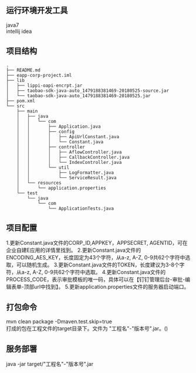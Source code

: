 
## 运行环境开发工具
java7  
intellij idea

## 项目结构
```
.
├── README.md
├── eapp-corp-project.iml
├── lib
│   ├── lippi-oapi-encrpt.jar
│   ├── taobao-sdk-java-auto_1479188381469-20180525-source.jar
│   └── taobao-sdk-java-auto_1479188381469-20180525.jar
├── pom.xml
└── src
    ├── main
    │   ├── java
    │   │   └── com
    │   │       ├── Application.java
    │   │       ├── config
    │   │       │   ├── ApiUrlConstant.java
    │   │       │   └── Constant.java
    │   │       ├── controller
    │   │       │   ├── AflowController.java
    │   │       │   ├── CallbackController.java
    │   │       │   └── IndexController.java
    │   │       └── util
    │   │           ├── LogFormatter.java
    │   │           └── ServiceResult.java
    │   └── resources
    │       └── application.properties
    └── test
        └── java
            └── com
                └── ApplicationTests.java
```
                    
                
## 项目配置
1.更新Constant.java文件的CORP_ID,APPKEY，APPSECRET, AGENTID，可在企业自建E应用的详情里找到。
2.更新Constant.java文件的ENCODING_AES_KEY，长度固定为43个字符，从a-z, A-Z, 0-9共62个字符中选取，可以随机生成。
3.更新Constant.java文件的TOKEN，长度建议为3-8个字符，从a-z, A-Z, 0-9共62个字符中选取。
4.更新Constant.java文件的PROCESS_CODE，表示审批模板的唯一码，具体可以在【钉钉管理后台-审批-编辑表单-顶部url中找到】。
5.更新application.properties文件的服务器启动端口。

## 打包命令
mvn clean package  -Dmaven.test.skip=true  
打成的包在工程文件的target目录下。文件为  "工程名"-"版本号".jar。()

## 服务部署    
java -jar  target/"工程名"-"版本号".jar
